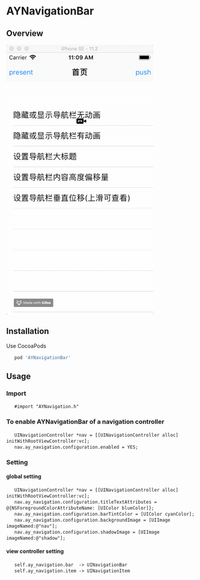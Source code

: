 # AYNavigationBar

## Overview
   ![snapshot](https://github.com/CodeABug/AYNavigationBar/blob/master/demo.gif)

## Installation

Use CocoaPods  

``` ruby
   pod 'AYNavigationBar'
```

## Usage

### Import
``` objc
   #import "AYNavigation.h"
```

### To enable AYNavigationBar of a navigation controller

``` objc
   UINavigationController *nav = [[UINavigationController alloc] initWithRootViewController:vc];
   nav.ay_navigation.configuration.enabled = YES;
```
### Setting
#### global setting
``` objc
   UINavigationController *nav = [[UINavigationController alloc] initWithRootViewController:vc];
   nav.ay_navigation.configuration.titleTextAttributes = @{NSForegroundColorAttributeName: [UIColor blueColor]};
   nav.ay_navigation.configuration.barTintColor = [UIColor cyanColor];
   nav.ay_navigation.configuration.backgroundImage = [UIImage imageNamed:@"nav"];
   nav.ay_navigation.configuration.shadowImage = [UIImage imageNamed:@"shadow"];
```
#### view controller setting
``` objc
   self.ay_navigation.bar  -> UINavigationBar
   self.ay_navigation.item -> UINavigationItem
```
